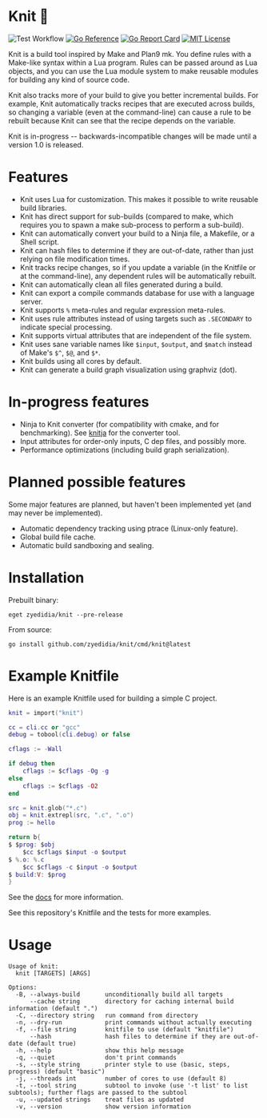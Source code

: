 # Knit 🧶

![Test Workflow](https://github.com/zyedidia/knit/actions/workflows/test.yaml/badge.svg)
[![Go Reference](https://pkg.go.dev/badge/github.com/zyedidia/knit.svg)](https://pkg.go.dev/github.com/zyedidia/knit)
[![Go Report Card](https://goreportcard.com/badge/github.com/zyedidia/knit)](https://goreportcard.com/report/github.com/zyedidia/knit)
[![MIT License](https://img.shields.io/badge/license-MIT-blue.svg)](https://github.com/zyedidia/knit/blob/master/LICENSE)

Knit is a build tool inspired by Make and Plan9 mk. You define rules with a
Make-like syntax within a Lua program. Rules can be passed around as Lua
objects, and you can use the Lua module system to make reusable modules for
building any kind of source code.

Knit also tracks more of your build to give you better incremental builds. For
example, Knit automatically tracks recipes that are executed across builds, so
changing a variable (even at the command-line) can cause a rule to be rebuilt
because Knit can see that the recipe depends on the variable.

Knit is in-progress -- backwards-incompatible changes will be made until a
version 1.0 is released.

# Features

* Knit uses Lua for customization. This makes it possible to write reusable
  build libraries.
* Knit has direct support for sub-builds (compared to make, which requires you
  to spawn a make sub-process to perform a sub-build).
* Knit can automatically convert your build to a Ninja file, a Makefile, or a
  Shell script.
* Knit can hash files to determine if they are out-of-date, rather than just
  relying on file modification times.
* Knit tracks recipe changes, so if you update a variable (in the Knitfile or
  at the command-line), any dependent rules will be automatically rebuilt.
* Knit can automatically clean all files generated during a build.
* Knit can export a compile commands database for use with a language server.
* Knit supports `%` meta-rules and regular expression meta-rules.
* Knit uses rule attributes instead of using targets such as `.SECONDARY` to
  indicate special processing.
* Knit supports virtual attributes that are independent of the file system.
* Knit uses sane variable names like `$input`, `$output`, and `$match` instead
  of Make's `$^`, `$@`, and `$*`.
* Knit builds using all cores by default.
* Knit can generate a build graph visualization using graphviz (dot).

# In-progress features

* Ninja to Knit converter (for compatibility with cmake, and for benchmarking).
  See [knitja](https://github.com/zyedidia/knitja) for the converter tool.
* Input attributes for order-only inputs, C dep files, and possibly more.
* Performance optimizations (including build graph serialization).

# Planned possible features

Some major features are planned, but haven't been implemented yet (and may
never be implemented).

* Automatic dependency tracking using ptrace (Linux-only feature).
* Global build file cache.
* Automatic build sandboxing and sealing.

# Installation

Prebuilt binary:

```
eget zyedidia/knit --pre-release
```

From source:

```
go install github.com/zyedidia/knit/cmd/knit@latest
```

# Example Knitfile

Here is an example Knitfile used for building a simple C project.

```lua
knit = import("knit")

cc = cli.cc or "gcc"
debug = tobool(cli.debug) or false

cflags := -Wall

if debug then
    cflags := $cflags -Og -g
else
    cflags := $cflags -O2
end

src = knit.glob("*.c")
obj = knit.extrepl(src, ".c", ".o")
prog := hello

return b{
$ $prog: $obj
    $cc $cflags $input -o $output
$ %.o: %.c
    $cc $cflags -c $input -o $output
$ build:V: $prog
}
```

See the [docs](./docs/knit.md) for more information.

See this repository's Knitfile and the tests for more examples.

# Usage

```
Usage of knit:
  knit [TARGETS] [ARGS]

Options:
  -B, --always-build       unconditionally build all targets
      --cache string       directory for caching internal build information (default ".")
  -C, --directory string   run command from directory
  -n, --dry-run            print commands without actually executing
  -f, --file string        knitfile to use (default "knitfile")
      --hash               hash files to determine if they are out-of-date (default true)
  -h, --help               show this help message
  -q, --quiet              don't print commands
  -s, --style string       printer style to use (basic, steps, progress) (default "basic")
  -j, --threads int        number of cores to use (default 8)
  -t, --tool string        subtool to invoke (use '-t list' to list subtools); further flags are passed to the subtool
  -u, --updated strings    treat files as updated
  -v, --version            show version information
```
